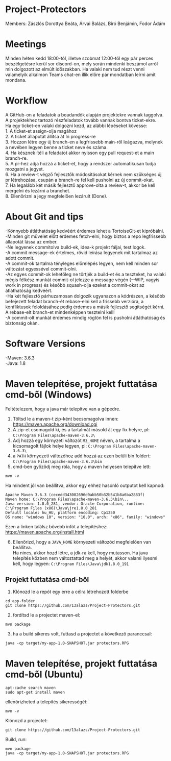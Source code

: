 # Project-Protectors
Members: Zászlós Dorottya Beáta, Árvai Balázs, Bíró Benjámin, Fodor Ádám

# Meetings
Minden héten kedd 18:00-tól, illetve szobmat 12:00-től egy pár perces beszélgetésre kerül sor discord-on, mely során mindenki beszámol
arról min dolgozott az elmúlt időszakban. Ha valaki nem tud részt venni valamelyik alkalmon Teams chat-en illik előre pár mondatban leírni amit mondana.

# Workflow
A GitHub-on a feladatok a beadandók alapján projektekre vannak taggolva. A projektekhez tartozó részfeladatok tovább vannak bontva ticket-ekre.  
Ha egy ticket-en valaki dolgozni kezd, az alábbi lépéseket kövesse:  
    1. A ticket-et assign-olja magához  
    2. A ticket állapotát állítsa át In progress-re  
    3. Hozzon létre egy új branch-en a legfrissebb main-ről leágazva, melynek a nevében legyen benne a ticket neve és száma.  
    4. Ha késznek ítéli a feladatot akkor nyisson egy pull request-et a main branch-re.  
    5. A pr-hez adja hozzá a ticket-et, hogy a rendszer automatikusan tudja mozgatni a jegyet.  
    6. Ha a review-t végző fejlesztők módosításokat kérnek nem szükséges új pr létrehozása, csupán a branch-re fel kell pusholni az új  commit-okat.  
    7. Ha legalább két másik fejlesztő approve-olta a review-t, akkor be kell mergelni és lezárni a branchet.  
    8. Ellenőrizni a jegy megfelelően lezárult (Done).  

# About Git and tips
-Könnyebb átláthatóság kedvéért érdemes lehet a TortoiseGit-et kipróbálni.  
-Minden git művelet előtt érdemes fetch-elni, hogy biztos a repo legfrissebb állapotát lássa az ember.  
-Ne legyenek commitolva build-ek, idea-k projekt fáljai, test logok.  
-A commit message-ek értelmes, rövid leírása legyenek mit tartalmaz az adott commit.  
-A commit-ok tartalma tényleges előrelépés legyen, nem kell minden sor változást egyessével commit-olni.  
-Az egyes commit-ok lehetőleg ne törtjék a build-et és a teszteket, ha valaki mégis félkész munkát commit-ol jelezze a message végén  (--WIP, vagyis work in progress) és később squash-olja ezeket a commit-okat az átláthatóság kedvéért.  
-Ha két fejlesztő párhuzamosan dolgozik ugyanazon a kódrészen, a később befejezett feladat branch-ét rebase-elni kell a frissebb   verzióra, a konfliktusok feloldásához pedig érdemes a másik fejlesztő segítségét kérni. A rebase-elt branch-et mindenképpen tesztelni  kell!  
-A commit-olt munkát érdemes mindig rögtön fel is pusholni átláthatóság és biztonság okán.  

# Software Versions
-Maven:     3.6.3  
-Java:      1.8  

# Maven telepítése, projekt futtatása cmd-ből (Windows)
Feltételezem, hogy a java már telepítve van a gépedre.  

1. Töltsd le a maven-t zip-ként becsomagolva innen: https://maven.apache.org/download.cgi  
2. A zip-et csomagold ki, és a tartalmát másold át egy fix helyre, pl: `C:\Program Files\apache-maven-3.6.3\ ` 
3. Adj hozzá egy környzeti változót `M3_HOME` néven, a tartalma a kicsomagolt fájlok helye legyen, pl: `C:\Program Files\apache-maven-3.6.3\`  
4. a `PATH` környezeti változóhoz add hozzá az ezen belüli bin foldert: `C:\Program Files\apache-maven-3.6.3\bin`  
5. cmd-ben győződj meg róla, hogy a maven helyesen telepítve lett:  
```
mvn -v  
```
Ha mindent jól van beállítva, akkor egy ehhez hasonló outputot kell kapnod:  
```
Apache Maven 3.6.3 (cecedd343002696d0abb50b32b541b8a6ba2883f)
Maven home: C:\Program Files\apache-maven-3.6.3\bin\..
Java version: 1.8.0_281, vendor: Oracle Corporation, runtime: C:\Program Files (x86)\Java\jre1.8.0_281
Default locale: hu_HU, platform encoding: Cp1250
OS name: "windows 10", version: "10.0", arch: "x86", family: "windows"
```

Ezen a linken találsz bővebb infót a telepítéshez:
https://maven.apache.org/install.html

6. Ellenőrizd, hogy a `JAVA_HOME` környezeti változód megfelelően van beállítva.  
Ha nincs, akkor hozd létre, a jdk-ra kell, hogy mutasson. Ha java telepítés közben nem változtattad meg a helyét, akkor valami ilyesmi kell, hogy legyen: `C:\Program Files\Java\jdk1.8.0_191`  

## Projekt futtatása cmd-ből
1. Klónozd le a repót egy erre a célra létrehozott folderbe  
```
cd app-folder  
git clone https://github.com/13alazs/Project-Protectors.git
```

2. fordítsd le a projectet maven-el:  
```
mvn package
```

3. ha a build sikeres volt, futtasd a projectet a következő paranccsal:  
```
java -cp target/my-app-1.0-SNAPSHOT.jar protectors.RPG
```

#  Maven telepítése, projekt futtatása cmd-ből (Ubuntu)
```
apt-cache search maven
sudo apt-get install maven
```
ellenőrizheted a telepítés sikerességét:  
```
mvn -v
```

Klónozd a projectet:  
```
git clone https://github.com/13alazs/Project-Protectors.git
```

Build, run:  
```
mvn package
java -cp target/my-app-1.0-SNAPSHOT.jar protectors.RPG
```
